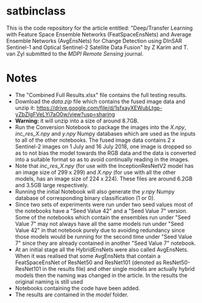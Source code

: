 # satbinclass

This is the code repository for the article entitled: "Deep/Transfer Learning with Feature Space Ensemble Networks (FeatSpaceEnsNets) and Average Ensemble Networks (AvgEnsNets) for Change Detection using DInSAR Sentinel-1 and Optical Sentinel-2 Satellite Data Fusion" by Z Karim and T. van Zyl submitted to the *MDPI Remote Sensing* journal.

# Notes

- The "Combined Full Results.xlsx" file contains the full testing results.
- Download the *data.zip* file which contains the fused image data and unzip it: https://drive.google.com/file/d/1sfxayXEWubLtgp-yZbZIgFVeLYi7aO0w/view?usp=sharing 
- **Warning:** it will unzip into a size of around 8.7GB.
- Run the Conversion Notebook to package the images into the *X.npy*, *inc_res_X.npy* and *y.npy* Numpy databases which are used as the inputs to all of the other notebooks. The fused image data contains 2 x Sentinel-2 images on 1 July and 16 July 2018, one image is dropped so as to not bias the model towards the RGB data and the data is converted into a suitable format so as to avoid continually reading in the images.
- Note that *inc_res_X.npy* (for use with the InceptionResNetV2 model has an image size of 299 x 299) and *X.npy* (for use with all the other models, has an image size of 224 x 224). These files are around 6.2GB and 3.5GB large respectively.
- Running the initial Notebook will also generate the *y.npy* Numpy database of corresponding binary classification (1 or 0).
- Since two sets of experiments were run under two seed values most of the notebooks have a "Seed Value 42" and a "Seed Value 7" version. Some of the notebooks which contain the ensembles run under "Seed Value 7" may not always have all the same models run under "Seed Value 42" in that notebook purely due to avoiding redundancy since those models would be running for the second time under "Seed Value 7" since they are already contained in another "Seed Value 7" notebook.
- At an initial stage all the HybridEnsNets were also called AvgEnsNets. When it was realised that some AvgEnsNets that contain a FeatSpaceEnsNet of ResNet50 and ResNet101 (denoted as ResNet50-ResNet101 in the results file) and other single models are actually hybrid models then the naming was changed in the article. In the results the original naming is still used
- Notebooks containing the code have been added.
- The results are contained in the *model* folder.
